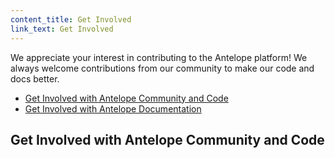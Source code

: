 ```yaml
---
content_title: Get Involved
link_text: Get Involved
---
```


We appreciate your interest in contributing to the Antelope platform! We always welcome contributions from our community to make our code and docs better.

* [Get Involved with Antelope Community and Code](#get-involved-with-eosio-code)
* [Get Involved with Antelope Documentation](#get-involved-with-eosio-documentation)

## Get Involved with Antelope Community and Code
